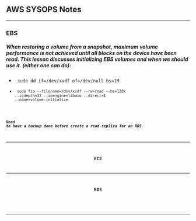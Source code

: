 ## AWS SYSOPS Notes
* * *

### EBS
##### When restoring a volume from a snapshot, maximum volume performance is not achieved until all blocks on the device have been read. This lesson discusses initializing EBS volumes and when we should use it. (either one can do):
* <code> sudo dd if=/dev/xvdf of=/dev/null bs=1M
* <code> sudo fio --filename=/dev/xvdf --rw=read --bs=128k --iodepth=32 --ioengine=libaio --direct=1 --name=volume-initialize</br>
##### Need to have a backup done before create a read replica for an RDS


* * *
### <center>EC2



* * *
### <center>RDS
#####



* * *
### <center>
 
